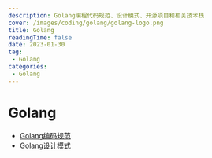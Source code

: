 ```yaml
---
description: Golang编程代码规范、设计模式、开源项目和相关技术栈
cover: /images/coding/golang/golang-logo.png
title: Golang
readingTime: false
date: 2023-01-30
tag:
 - Golang
categories:
 - Golang
---
```


# Golang

* [Golang编码规范](./standards.md)
* [Golang设计模式](./design-patterns.md)
